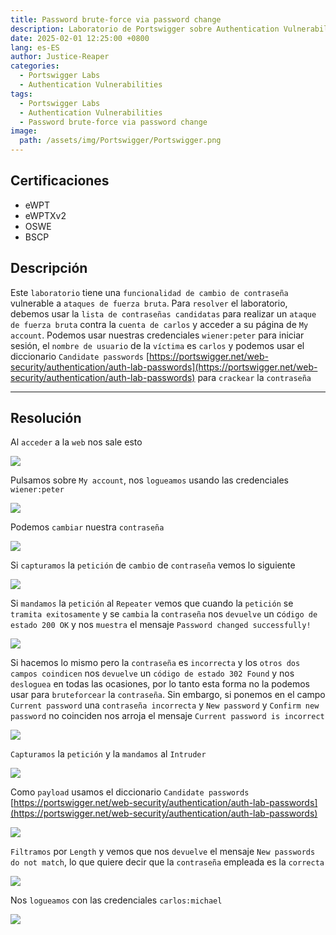 ```yaml
---
title: Password brute-force via password change
description: Laboratorio de Portswigger sobre Authentication Vulnerabilities
date: 2025-02-01 12:25:00 +0800
lang: es-ES
author: Justice-Reaper
categories:
  - Portswigger Labs
  - Authentication Vulnerabilities
tags:
  - Portswigger Labs
  - Authentication Vulnerabilities
  - Password brute-force via password change
image:
  path: /assets/img/Portswigger/Portswigger.png
---
```


## Certificaciones

- eWPT
- eWPTXv2
- OSWE
- BSCP

## Descripción

Este `laboratorio` tiene una `funcionalidad de cambio de contraseña` vulnerable a `ataques de fuerza bruta`. Para `resolver` el laboratorio, debemos usar la `lista de contraseñas candidatas` para realizar un `ataque de fuerza bruta` contra la `cuenta de carlos` y acceder a su página de `My account`. Podemos usar nuestras credenciales `wiener:peter` para iniciar sesión, el `nombre de usuario` de la `víctima` es `carlos` y podemos usar el diccionario `Candidate passwords` [https://portswigger.net/web-security/authentication/auth-lab-passwords](https://portswigger.net/web-security/authentication/auth-lab-passwords) para `crackear` la `contraseña`

---

## Resolución

Al `acceder` a la `web` nos sale esto

![](/assets/img/Authentication-Vulnerabilities-Lab-12/image_1.png)

Pulsamos sobre `My account`, nos `logueamos` usando las credenciales `wiener:peter`

![](/assets/img/Authentication-Vulnerabilities-Lab-12/image_2.png)

Podemos `cambiar` nuestra `contraseña`

![](/assets/img/Authentication-Vulnerabilities-Lab-12/image_3.png)

Si `capturamos` la `petición` de `cambio` de `contraseña` vemos lo siguiente

![](/assets/img/Authentication-Vulnerabilities-Lab-12/image_4.png)

Si `mandamos` la `petición` al `Repeater` vemos que cuando la `petición` se `tramita exitosamente` y se `cambia` la `contraseña` nos `devuelve` un c`ódigo de estado 200 OK` y nos `muestra` el mensaje `Password changed successfully!`

![](/assets/img/Authentication-Vulnerabilities-Lab-12/image_5.png)

Si hacemos lo mismo pero la `contraseña` es `incorrecta` y los `otros dos campos coindicen` nos `devuelve` un `código de estado 302 Found` y nos `desloguea` en todas las ocasiones, por lo tanto esta forma no la podemos usar para `bruteforcear` la `contraseña`. Sin embargo, si ponemos en el campo `Current password` una `contraseña incorrecta` y `New password` y `Confirm new password` no coinciden nos arroja el mensaje `Current password is incorrect`

![](/assets/img/Authentication-Vulnerabilities-Lab-12/image_6.png)

`Capturamos` la `petición` y la `mandamos` al `Intruder`

![](/assets/img/Authentication-Vulnerabilities-Lab-12/image_7.png)

Como `payload` usamos el diccionario `Candidate passwords` [https://portswigger.net/web-security/authentication/auth-lab-passwords](https://portswigger.net/web-security/authentication/auth-lab-passwords)

![](/assets/img/Authentication-Vulnerabilities-Lab-12/image_8.png)

`Filtramos` por `Length` y vemos que nos `devuelve` el mensaje `New passwords do not match`, lo que quiere decir que la `contraseña` empleada es la `correcta`

![](/assets/img/Authentication-Vulnerabilities-Lab-12/image_9.png)

Nos `logueamos` con las credenciales `carlos:michael`

![](/assets/img/Authentication-Vulnerabilities-Lab-12/image_10.png)
